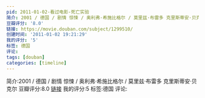 ```yaml
---
pid: 2011-01-02-看过电影-死亡实验
简介: 2001 / 德国 / 剧情 惊悚 / 奥利弗·希施比格尔 / 莫里兹·布雷多 克里斯蒂安·贝克尔
豆瓣评分: '8.0'
链接: https://movie.douban.com/subject/1299510/
创建时间: '2011-01-02 19:21:29'
我的评分: '5'
标签: 德国
评论:
tags: [douban]
categories: [timeline]
---
```

简介:2001 / 德国 / 剧情 惊悚 / 奥利弗·希施比格尔 / 莫里兹·布雷多 克里斯蒂安·贝克尔
豆瓣评分:8.0
[链接](https://movie.douban.com/subject/1299510/)
我的评分:5
标签:德国
评论:
